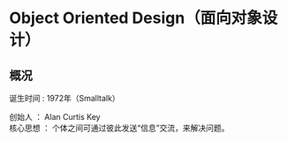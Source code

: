 # Object Oriented Design（面向对象设计）
## 概况
诞生时间 : 1972年（Smalltalk） 

创始人 ： Alan Curtis Key <br/>
核心思想 ： 个体之间可通过彼此发送“信息”交流，来解决问题。 
